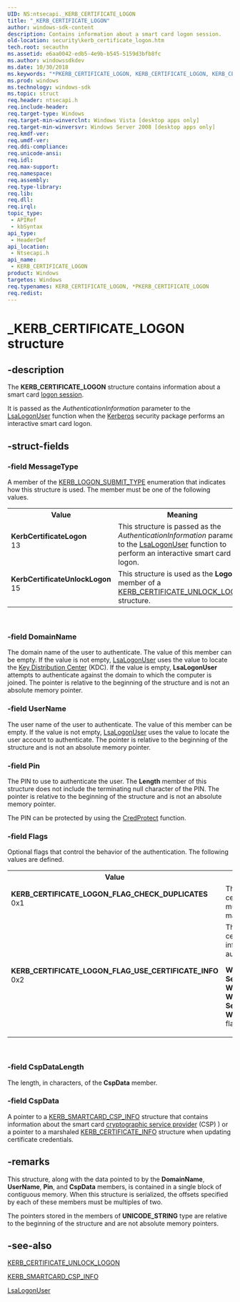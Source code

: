 ```yaml
---
UID: NS:ntsecapi._KERB_CERTIFICATE_LOGON
title: "_KERB_CERTIFICATE_LOGON"
author: windows-sdk-content
description: Contains information about a smart card logon session.
old-location: security\kerb_certificate_logon.htm
tech.root: secauthn
ms.assetid: e6aa0042-edb5-4e9b-b545-5159d3bfb8fc
ms.author: windowssdkdev
ms.date: 10/30/2018
ms.keywords: "*PKERB_CERTIFICATE_LOGON, KERB_CERTIFICATE_LOGON, KERB_CERTIFICATE_LOGON structure [Security], KERB_CERTIFICATE_LOGON_FLAG_CHECK_DUPLICATES, KERB_CERTIFICATE_LOGON_FLAG_USE_CERTIFICATE_INFO, KerbCertificateLogon, KerbCertificateUnlockLogon, PKERB_CERTIFICATE_LOGON, PKERB_CERTIFICATE_LOGON structure pointer [Security], _KERB_CERTIFICATE_LOGON, ntsecapi/KERB_CERTIFICATE_LOGON, ntsecapi/PKERB_CERTIFICATE_LOGON, security.kerb_certificate_logon"
ms.prod: windows
ms.technology: windows-sdk
ms.topic: struct
req.header: ntsecapi.h
req.include-header: 
req.target-type: Windows
req.target-min-winverclnt: Windows Vista [desktop apps only]
req.target-min-winversvr: Windows Server 2008 [desktop apps only]
req.kmdf-ver: 
req.umdf-ver: 
req.ddi-compliance: 
req.unicode-ansi: 
req.idl: 
req.max-support: 
req.namespace: 
req.assembly: 
req.type-library: 
req.lib: 
req.dll: 
req.irql: 
topic_type:
 - APIRef
 - kbSyntax
api_type:
 - HeaderDef
api_location:
 - Ntsecapi.h
api_name:
 - KERB_CERTIFICATE_LOGON
product: Windows
targetos: Windows
req.typenames: KERB_CERTIFICATE_LOGON, *PKERB_CERTIFICATE_LOGON
req.redist: 
---
```


# _KERB_CERTIFICATE_LOGON structure


## -description


The <b>KERB_CERTIFICATE_LOGON</b> structure contains information about a smart card <a href="https://msdn.microsoft.com/65dd9a04-fc7c-4179-95ff-dac7dad4668f">logon session</a>.

It is passed as the <i>AuthenticationInformation</i> parameter to the 
<a href="https://msdn.microsoft.com/75968d53-5af2-4d77-9486-26403b73c954">LsaLogonUser</a> function when the <a href="https://msdn.microsoft.com/43970c99-53f1-43c1-9d9f-65573572f731">Kerberos</a> security package performs an interactive smart card logon.


## -struct-fields




### -field MessageType

A member of the <a href="https://msdn.microsoft.com/500bee53-638b-4782-b42d-1df158396fb6">KERB_LOGON_SUBMIT_TYPE</a> enumeration that indicates how this structure is used. The member must be one of the following values.

<table>
<tr>
<th>Value</th>
<th>Meaning</th>
</tr>
<tr>
<td width="40%"><a id="KerbCertificateLogon"></a><a id="kerbcertificatelogon"></a><a id="KERBCERTIFICATELOGON"></a><dl>
<dt><b>KerbCertificateLogon</b></dt>
<dt>13</dt>
</dl>
</td>
<td width="60%">
This structure is passed as the <i>AuthenticationInformation</i> parameter to the 
<a href="https://msdn.microsoft.com/75968d53-5af2-4d77-9486-26403b73c954">LsaLogonUser</a> function to perform an interactive smart card logon.

</td>
</tr>
<tr>
<td width="40%"><a id="KerbCertificateUnlockLogon"></a><a id="kerbcertificateunlocklogon"></a><a id="KERBCERTIFICATEUNLOCKLOGON"></a><dl>
<dt><b>KerbCertificateUnlockLogon</b></dt>
<dt>15</dt>
</dl>
</td>
<td width="60%">
This structure is used as the <b>Logon</b> member of a <a href="https://msdn.microsoft.com/04e058b0-9a05-4ed7-9d4a-1c8c003d8077">KERB_CERTIFICATE_UNLOCK_LOGON</a> structure.

</td>
</tr>
</table>
 


### -field DomainName

The domain name of the user to authenticate. The value of this member can be empty. If the value is not empty, <a href="https://msdn.microsoft.com/75968d53-5af2-4d77-9486-26403b73c954">LsaLogonUser</a> uses the value to locate the <a href="https://msdn.microsoft.com/f17042c3-ba1a-408f-af55-5f171b0dee33">Key Distribution Center</a> (KDC). If the value is empty, <b>LsaLogonUser</b> attempts to authenticate against the domain to which the computer is joined.  The pointer is relative to the beginning of the structure and is not an absolute memory pointer.


### -field UserName

The user name of the user to authenticate. The value of this member can be empty. If the value is not empty, <a href="https://msdn.microsoft.com/75968d53-5af2-4d77-9486-26403b73c954">LsaLogonUser</a> uses the value to locate the user account to authenticate.  The pointer is relative to the beginning of the structure and is not an absolute memory pointer.


### -field Pin

The PIN to use to authenticate the user. The <b>Length</b> member of this structure does not include the terminating null character of the PIN. The pointer is relative to the beginning of the structure and is not an absolute memory pointer.

The PIN can be protected by using the <a href="https://msdn.microsoft.com/1e299dfb-2ffe-463c-9e2c-b7774a2216e3">CredProtect</a> function.


### -field Flags

Optional flags that control the behavior of the authentication. The following values are defined.

<table>
<tr>
<th>Value</th>
<th>Meaning</th>
</tr>
<tr>
<td width="40%"><a id="KERB_CERTIFICATE_LOGON_FLAG_CHECK_DUPLICATES"></a><a id="kerb_certificate_logon_flag_check_duplicates"></a><dl>
<dt><b>KERB_CERTIFICATE_LOGON_FLAG_CHECK_DUPLICATES</b></dt>
<dt>0x1</dt>
</dl>
</td>
<td width="60%">
The KDC checks the certificate for multiple account mappings.

</td>
</tr>
<tr>
<td width="40%"><a id="KERB_CERTIFICATE_LOGON_FLAG_USE_CERTIFICATE_INFO"></a><a id="kerb_certificate_logon_flag_use_certificate_info"></a><dl>
<dt><b>KERB_CERTIFICATE_LOGON_FLAG_USE_CERTIFICATE_INFO</b></dt>
<dt>0x2</dt>
</dl>
</td>
<td width="60%">
The KDC uses the certificate information for authentication.

<b>Windows Server 2008 R2, Windows 7, Windows Server 2008 and Windows Vista:  </b>This flag is not available.

</td>
</tr>
</table>
 


### -field CspDataLength

The length, in characters, of the <b>CspData</b> member.


### -field CspData

A pointer to a <a href="https://msdn.microsoft.com/b3e6722a-25dd-4137-b224-4082e846ddec">KERB_SMARTCARD_CSP_INFO</a> structure that contains information about the smart card <a href="https://msdn.microsoft.com/db46def4-bfdc-4801-a57d-d568e94a2dbb">cryptographic service provider</a> (CSP) ) or a pointer to a marshaled <a href="https://msdn.microsoft.com/1E8CA0FE-02DF-4FAA-B0ED-5882DF38B78A">KERB_CERTIFICATE_INFO</a> structure when updating certificate credentials.


## -remarks



This structure, along with the data pointed to by the <b>DomainName</b>, <b>UserName</b>, <b>Pin</b>, and <b>CspData</b> members, is contained in a single block of contiguous memory. When this structure is serialized, the offsets specified by each of these members must be multiples of two.

The pointers stored in the members of <b>UNICODE_STRING</b> type are relative to the beginning of the structure and are not absolute memory pointers.




## -see-also




<a href="https://msdn.microsoft.com/04e058b0-9a05-4ed7-9d4a-1c8c003d8077">KERB_CERTIFICATE_UNLOCK_LOGON</a>



<a href="https://msdn.microsoft.com/b3e6722a-25dd-4137-b224-4082e846ddec">KERB_SMARTCARD_CSP_INFO</a>



<a href="https://msdn.microsoft.com/75968d53-5af2-4d77-9486-26403b73c954">LsaLogonUser</a>
 

 

